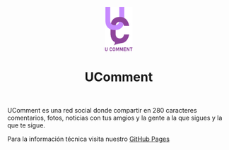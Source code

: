 <p align="center">
    <a href="https://github.com/dtallafigo/ucomment" target="_blank">
        <img src="web/logodavo.png" height="100px">
    </a>
    <h1 align="center">UComment</h1>
    <br>
</p>

UComment es una red social donde compartir en 280 caracteres comentarios, fotos, noticias con tus amgios y la gente a la que sigues y la que te sigue.

Para la información técnica visita nuestro [GitHub Pages](https://dtallafigo.github.io/ucomment/)